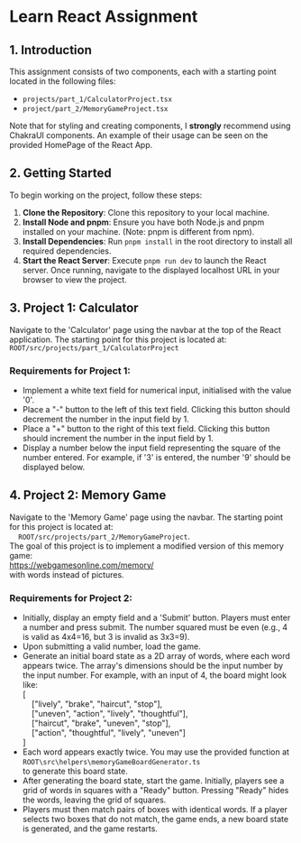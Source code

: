 # Learn React Assignment

## 1. Introduction
This assignment consists of two components, each with a starting point located in the following files:
- `projects/part_1/CalculatorProject.tsx`
- `project/part_2/MemoryGameProject.tsx`  

Note that for styling and creating components, I **strongly** recommend using ChakraUI components. An example of their usage can be seen on the provided HomePage of the React App.

## 2. Getting Started
To begin working on the project, follow these steps:

1. **Clone the Repository**: Clone this repository to your local machine.
2. **Install Node and pnpm**: Ensure you have both Node.js and pnpm installed on your machine. (Note: pnpm is different from npm).
3. **Install Dependencies**: Run `pnpm install` in the root directory to install all required dependencies.
4. **Start the React Server**: Execute `pnpm run dev` to launch the React server. Once running, navigate to the displayed localhost URL in your browser to view the project.

## 3. Project 1: Calculator
Navigate to the 'Calculator' page using the navbar at the top of the React application. The starting point for this project is located at:
`ROOT/src/projects/part_1/CalculatorProject`

### Requirements for Project 1:
- Implement a white text field for numerical input, initialised with the value '0'.
- Place a "-" button to the left of this text field. Clicking this button should decrement the number in the input field by 1.
- Place a "+" button to the right of this text field. Clicking this button should increment the number in the input field by 1.
- Display a number below the input field representing the square of the number entered. For example, if '3' is entered, the number '9' should be displayed below.

## 4. Project 2: Memory Game
Navigate to the 'Memory Game' page using the navbar. The starting point for this project is located at:  
&nbsp;&nbsp;&nbsp;&nbsp;`ROOT/src/projects/part_2/MemoryGameProject`.  
The goal of this project is to implement a modified version of this memory game:  
https://webgamesonline.com/memory/  
with words instead of pictures.

### Requirements for Project 2:
- Initially, display an empty field and a 'Submit' button. Players must enter a number and press submit. The number squared must be even (e.g., 4 is valid as 4x4=16, but 3 is invalid as 3x3=9).
- Upon submitting a valid number, load the game.
- Generate an initial board state as a 2D array of words, where each word appears twice. The array's dimensions should be the input number by the input number. For example, with an input of 4, the board might look like:  
[  
&nbsp;&nbsp;&nbsp;&nbsp;["lively", "brake", "haircut", "stop"],  
&nbsp;&nbsp;&nbsp;&nbsp;["uneven", "action", "lively", "thoughtful"],  
&nbsp;&nbsp;&nbsp;&nbsp;["haircut", "brake", "uneven", "stop"],  
&nbsp;&nbsp;&nbsp;&nbsp;["action", "thoughtful", "lively", "uneven"]  
]  
- Each word appears exactly twice. You may use the provided function at  
`ROOT\src\helpers\memoryGameBoardGenerator.ts`  
to generate this board state.
- After generating the board state, start the game. Initially, players see a grid of words in squares with a "Ready" button. Pressing "Ready" hides the words, leaving the grid of squares.
- Players must then match pairs of boxes with identical words. If a player selects two boxes that do not match, the game ends, a new board state is generated, and the game restarts.
